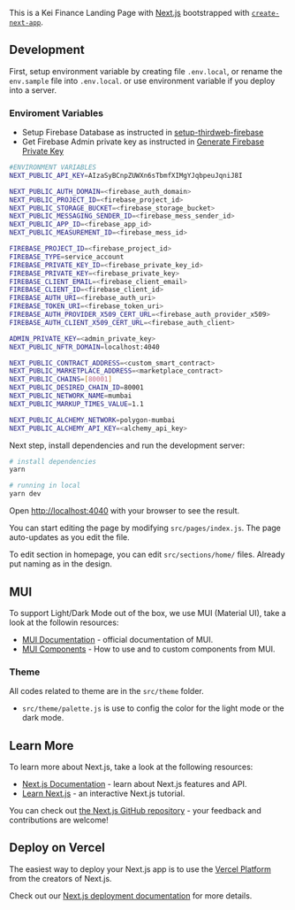 

This is a Kei Finance Landing Page with [Next.js](https://nextjs.org/)  bootstrapped with [`create-next-app`](https://github.com/vercel/next.js/tree/canary/packages/create-next-app).

## Development

First, setup environment variable by creating file `.env.local`, or rename the `env.sample` file into `.env.local`. or use environment variable if you deploy into a server.

### Enviroment Variables

- Setup Firebase Database as instructed in [setup-thirdweb-firebase](https://portal.thirdweb.com/auth/integrations/firebase)
- Get Firebase Admin private key as instructed in [Generate Firebase Private Key](https://firebase.google.com/docs/admin/setup#:~:text=To%20generate%20a%20private%20key,JSON%20file%20containing%20the%20key.)


```bash
#ENVIRONMENT VARIABLES
NEXT_PUBLIC_API_KEY=AIzaSyBCnpZUWXn6sTbmfXIMgYJqbpeuJqniJ8I

NEXT_PUBLIC_AUTH_DOMAIN=<firebase_auth_domain>
NEXT_PUBLIC_PROJECT_ID=<firebase_project_id>
NEXT_PUBLIC_STORAGE_BUCKET=<firebase_storage_bucket>
NEXT_PUBLIC_MESSAGING_SENDER_ID=<firebase_mess_sender_id>
NEXT_PUBLIC_APP_ID=<firebase_app_id>
NEXT_PUBLIC_MEASUREMENT_ID=<firebase_mess_id>

FIREBASE_PROJECT_ID=<firebase_project_id>
FIREBASE_TYPE=service_account
FIREBASE_PRIVATE_KEY_ID=<firebase_private_key_id>
FIREBASE_PRIVATE_KEY=<firebase_private_key>
FIREBASE_CLIENT_EMAIL=<firebase_client_email>
FIREBASE_CLIENT_ID=<firebase_client_id>
FIREBASE_AUTH_URI=<firebase_auth_uri>
FIREBASE_TOKEN_URI=<firebase_token_uri>
FIREBASE_AUTH_PROVIDER_X509_CERT_URL=<firebase_auth_provider_x509>
FIREBASE_AUTH_CLIENT_X509_CERT_URL=<firebase_auth_client>

ADMIN_PRIVATE_KEY=<admin_private_key>
NEXT_PUBLIC_NFTR_DOMAIN=localhost:4040

NEXT_PUBLIC_CONTRACT_ADDRESS=<custom_smart_contract>
NEXT_PUBLIC_MARKETPLACE_ADDRESS=<marketplace_contract>
NEXT_PUBLIC_CHAINS=[80001]
NEXT_PUBLIC_DESIRED_CHAIN_ID=80001
NEXT_PUBLIC_NETWORK_NAME=mumbai
NEXT_PUBLIC_MARKUP_TIMES_VALUE=1.1

NEXT_PUBLIC_ALCHEMY_NETWORK=polygon-mumbai
NEXT_PUBLIC_ALCHEMY_API_KEY=<alchemy_api_key>
```
Next step, install dependencies and run the development server:

```bash
# install dependencies
yarn

# running in local
yarn dev
```

Open [http://localhost:4040](http://localhost:4040) with your browser to see the result.

You can start editing the page by modifying `src/pages/index.js`. The page auto-updates as you edit the file.

To edit section in homepage, you can edit `src/sections/home/` files. Already put naming as in the design.

## MUI

To support Light/Dark Mode out of the box, we use MUI (Material UI), take a look at the followin resources:
- [MUI Documentation](https://mui.com/getting-started/usage) - official documentation of MUI.
- [MUI Components](https://mui.com/components) - How to use and to custom components from MUI.

### Theme

All codes related to theme are in the `src/theme` folder.
- `src/theme/palette.js` is use to config the color for the light mode or the dark mode.

## Learn More

To learn more about Next.js, take a look at the following resources:

- [Next.js Documentation](https://nextjs.org/docs) - learn about Next.js features and API.
- [Learn Next.js](https://nextjs.org/learn) - an interactive Next.js tutorial.

You can check out [the Next.js GitHub repository](https://github.com/vercel/next.js/) - your feedback and contributions are welcome!

## Deploy on Vercel

The easiest way to deploy your Next.js app is to use the [Vercel Platform](https://vercel.com/new?utm_medium=default-template&filter=next.js&utm_source=create-next-app&utm_campaign=create-next-app-readme) from the creators of Next.js.

Check out our [Next.js deployment documentation](https://nextjs.org/docs/deployment) for more details.
